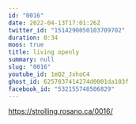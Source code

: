 ```yaml
---
id: "0016"
date: 2022-04-13T17:01:26Z
twitter_id: "1514290050103709702"
duration: 0:34
moos: true
title: living openly
summary: null
slug: "0016"
youtube_id: 1mQ2_JxhoC4
ghost_id: 6257037414274d0001da103f
facebook_id: "532155748506829"
---
```

https://strolling.rosano.ca/0016/
